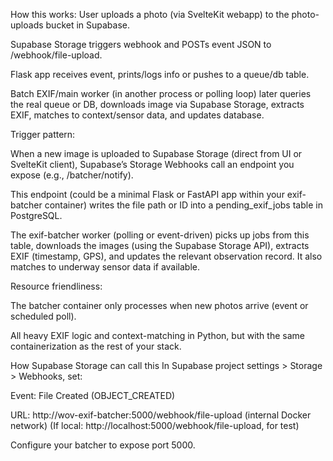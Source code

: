 How this works:
User uploads a photo (via SvelteKit webapp) to the photo-uploads bucket in Supabase.

Supabase Storage triggers webhook and POSTs event JSON to /webhook/file-upload.

Flask app receives event, prints/logs info or pushes to a queue/db table.

Batch EXIF/main worker (in another process or polling loop) later queries the real queue or DB, downloads image via Supabase Storage, extracts EXIF, matches to context/sensor data, and updates database.

Trigger pattern:

When a new image is uploaded to Supabase Storage (direct from UI or SvelteKit client), Supabase’s Storage Webhooks call an endpoint you expose (e.g., /batcher/notify).

This endpoint (could be a minimal Flask or FastAPI app within your exif-batcher container) writes the file path or ID into a pending_exif_jobs table in PostgreSQL.

The exif-batcher worker (polling or event-driven) picks up jobs from this table, downloads the images (using the Supabase Storage API), extracts EXIF (timestamp, GPS), and updates the relevant observation record. It also matches to underway sensor data if available.

Resource friendliness:

The batcher container only processes when new photos arrive (event or scheduled poll).

All heavy EXIF logic and context-matching in Python, but with the same containerization as the rest of your stack.

How Supabase Storage can call this
In Supabase project settings > Storage > Webhooks, set:

Event: File Created (OBJECT_CREATED)

URL: http://wov-exif-batcher:5000/webhook/file-upload (internal Docker network)
(If local: http://localhost:5000/webhook/file-upload, for test)

Configure your batcher to expose port 5000.